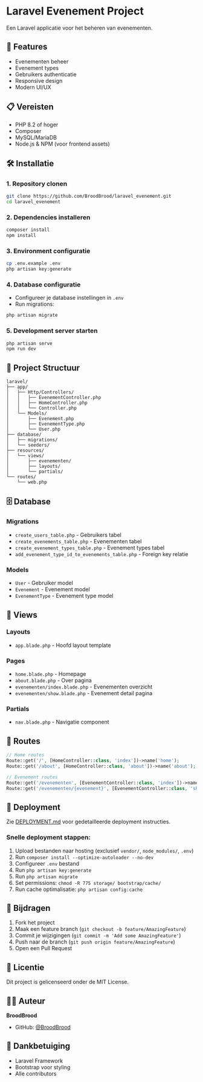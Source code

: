 # Laravel Evenement Project

Een Laravel applicatie voor het beheren van evenementen.

## 🚀 Features

- Evenementen beheer
- Evenement types
- Gebruikers authenticatie
- Responsive design
- Modern UI/UX

## 📋 Vereisten

- PHP 8.2 of hoger
- Composer
- MySQL/MariaDB
- Node.js & NPM (voor frontend assets)

## 🛠️ Installatie

### 1. Repository clonen
```bash
git clone https://github.com/BroodBrood/laravel_evenement.git
cd laravel_evenement
```

### 2. Dependencies installeren
```bash
composer install
npm install
```

### 3. Environment configuratie
```bash
cp .env.example .env
php artisan key:generate
```

### 4. Database configuratie
- Configureer je database instellingen in `.env`
- Run migrations:
```bash
php artisan migrate
```

### 5. Development server starten
```bash
php artisan serve
npm run dev
```

## 📁 Project Structuur

```
laravel/
├── app/
│   ├── Http/Controllers/
│   │   ├── EvenementController.php
│   │   ├── HomeController.php
│   │   └── Controller.php
│   └── Models/
│       ├── Evenement.php
│       ├── EvenementType.php
│       └── User.php
├── database/
│   ├── migrations/
│   └── seeders/
├── resources/
│   └── views/
│       ├── evenementen/
│       ├── layouts/
│       └── partials/
└── routes/
    └── web.php
```

## 🗄️ Database

### Migrations
- `create_users_table.php` - Gebruikers tabel
- `create_evenements_table.php` - Evenementen tabel
- `create_evenement_types_table.php` - Evenement types tabel
- `add_evenement_type_id_to_evenements_table.php` - Foreign key relatie

### Models
- `User` - Gebruiker model
- `Evenement` - Evenement model
- `EvenementType` - Evenement type model

## 🎨 Views

### Layouts
- `app.blade.php` - Hoofd layout template

### Pages
- `home.blade.php` - Homepage
- `about.blade.php` - Over pagina
- `evenementen/index.blade.php` - Evenementen overzicht
- `evenementen/show.blade.php` - Evenement detail pagina

### Partials
- `nav.blade.php` - Navigatie component

## 🔧 Routes

```php
// Home routes
Route::get('/', [HomeController::class, 'index'])->name('home');
Route::get('/about', [HomeController::class, 'about'])->name('about');

// Evenement routes
Route::get('/evenementen', [EvenementController::class, 'index'])->name('evenementen.index');
Route::get('/evenementen/{evenement}', [EvenementController::class, 'show'])->name('evenementen.show');
```

## 🚀 Deployment

Zie [DEPLOYMENT.md](DEPLOYMENT.md) voor gedetailleerde deployment instructies.

### Snelle deployment stappen:
1. Upload bestanden naar hosting (exclusief `vendor/`, `node_modules/`, `.env`)
2. Run `composer install --optimize-autoloader --no-dev`
3. Configureer `.env` bestand
4. Run `php artisan key:generate`
5. Run `php artisan migrate`
6. Set permissions: `chmod -R 775 storage/ bootstrap/cache/`
7. Run cache optimalisatie: `php artisan config:cache`

## 🤝 Bijdragen

1. Fork het project
2. Maak een feature branch (`git checkout -b feature/AmazingFeature`)
3. Commit je wijzigingen (`git commit -m 'Add some AmazingFeature'`)
4. Push naar de branch (`git push origin feature/AmazingFeature`)
5. Open een Pull Request

## 📝 Licentie

Dit project is gelicenseerd onder de MIT License.

## 👨‍💻 Auteur

**BroodBrood**
- GitHub: [@BroodBrood](https://github.com/BroodBrood)

## 🙏 Dankbetuiging

- Laravel Framework
- Bootstrap voor styling
- Alle contributors 